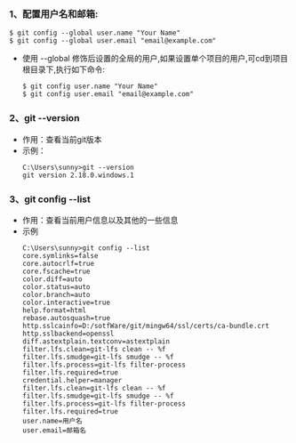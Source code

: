 ### 1、配置用户名和邮箱:
  ```
  $ git config --global user.name "Your Name"  
  $ git config --global user.email "email@example.com"  
  ```
* 使用 --global 修饰后设置的全局的用户,如果设置单个项目的用户,可cd到项目根目录下,执行如下命令:
  ```
  $ git config user.name "Your Name"  
  $ git config user.email "email@example.com"  
  ```

### 2、git --version 
* 作用：查看当前git版本
* 示例：
  ```
  C:\Users\sunny>git --version
  git version 2.18.0.windows.1
  ```
### 3、git config --list
* 作用：查看当前用户信息以及其他的一些信息
* 示例
  ```git
  C:\Users\sunny>git config --list
  core.symlinks=false
  core.autocrlf=true
  core.fscache=true
  color.diff=auto
  color.status=auto
  color.branch=auto
  color.interactive=true
  help.format=html
  rebase.autosquash=true
  http.sslcainfo=D:/sotfWare/git/mingw64/ssl/certs/ca-bundle.crt
  http.sslbackend=openssl
  diff.astextplain.textconv=astextplain
  filter.lfs.clean=git-lfs clean -- %f
  filter.lfs.smudge=git-lfs smudge -- %f
  filter.lfs.process=git-lfs filter-process
  filter.lfs.required=true
  credential.helper=manager
  filter.lfs.clean=git-lfs clean -- %f
  filter.lfs.smudge=git-lfs smudge -- %f
  filter.lfs.process=git-lfs filter-process
  filter.lfs.required=true
  user.name=用户名
  user.email=邮箱名
  ```
